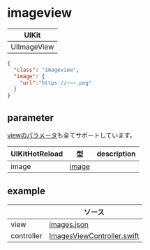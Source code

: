# imageview

| UIKit |
| ---- |
| UIImageView |

```json
{
  "class": "imageview",
  "image": {
    "url":"https://~~~.png"
  }
}
```

## parameter

[viewのパラメータ](2.view.md#parameter)も全てサポートしています。

|  UIKitHotReload | 型 | description |
| ---- | ---- | ---- |
| image | [image](999.parameter.md#image) | |


## example

| | ソース |
| ---- | ---- | 
| view | [images.json](../Example/UIKitHotReload/views/images.json) |
| controller | [ImagesViewController.swift](../Example/UIKitHotReload/ViewController/ImagesViewController.swift) |


